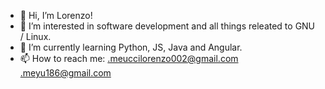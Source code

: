 - 👋 Hi, I’m Lorenzo!
- 👀 I’m interested in software development and all things releated to GNU / Linux.
- 🌱 I’m currently learning Python, JS, Java and Angular.
- 📫 How to reach me:
      .meuccilorenzo002@gmail.com
      .meyu186@gmail.com

<!---
LorenzoMeyu/LorenzoMeyu is a ✨ special ✨ repository because its `README.md` (this file) appears on your GitHub profile.
You can click the Preview link to take a look at your changes.
--->

